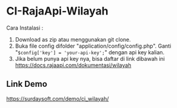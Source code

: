 # CI-RajaApi-Wilayah

Cara Instalasi :
1. Download as zip atau menggunakan git clone.
2. Buka file config difolder "application/config/config.php". Ganti "```$config['key'] = 'your-api-key';```" dengan api key kalian.
3. Jika belum punya api key nya, bisa daftar di link dibawah ini
https://docs.rajaapi.com/dokumentasi/wilayah

## Link Demo
https://surdaysoft.com/demo/ci_wilayah/
